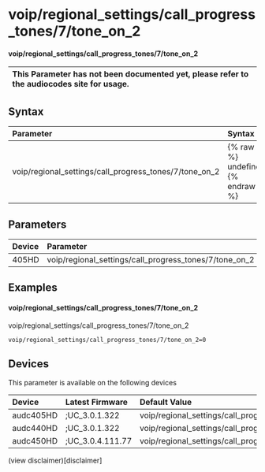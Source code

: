 ﻿---
description: voip/regional_settings/call_progress_tones/7/tone_on_2
search: false
---

# voip/regional_settings/call_progress_tones/7/tone_on_2

#### voip/regional_settings/call_progress_tones/7/tone_on_2


| This Parameter has not been documented yet, please refer to the audiocodes site for usage.  |
| :--- |

## Syntax
| Parameter | Syntax |
| :--- | :--- |
|voip/regional_settings/call_progress_tones/7/tone_on_2 | {% raw %} undefined {% endraw %} |

## Parameters
|Device|Parameter|value|Description|
|:---|:---|:---|:---|
| 405HD | voip/regional_settings/call_progress_tones/7/tone_on_2 |  |  |

## Examples
#### voip/regional_settings/call_progress_tones/7/tone_on_2

voip/regional_settings/call_progress_tones/7/tone_on_2

```
voip/regional_settings/call_progress_tones/7/tone_on_2=0
```

## Devices
This parameter is available on the following devices

| Device | Latest Firmware | Default Value |
|:---|:---|:---|
| audc405HD | ;UC_3.0.1.322 | voip/regional_settings/call_progress_tones/7/tone_on_2=0 
| audc440HD | ;UC_3.0.1.322 | voip/regional_settings/call_progress_tones/7/tone_on_2=0 
| audc450HD | ;UC_3.0.4.111.77 | voip/regional_settings/call_progress_tones/7/tone_on_2=0 

(view disclaimer)[disclaimer]
